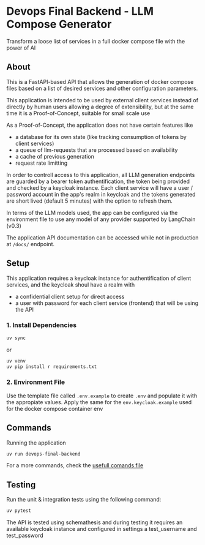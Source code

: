 # Devops Final Backend - LLM Compose Generator

Transform a loose list of services in a full docker compose file with the power of AI

## About

This is a FastAPI-based API that allows the generation of docker compose files based
on a list of desired services and other configuration parameters.

This application is intended to be used by external client services instead of directly by
human users allowing a degree of extensibility, but at the same time it is a 
Proof-of-Concept, suitable for small scale use

As a Proof-of-Concept, the application does not have certain features like
- a database for its own state (like tracking consumption of tokens by client services)
- a queue of llm-requests that are processed based on availability
- a cache of previous generation
- request rate limitting 

In order to controll access to this application, all LLM generation endpoints are guarded
by a bearer token authentification, the token being provided and checked by a keycloak
instance. Each client service will have a user / password account in the app's realm
in keycloak and the tokens generated are short lived (default 5 minutes) with the option
to refresh them.

In terms of the LLM models used, the app can be configured via the environment file to use
any model of any provider supported by LangChain (v0.3)

The application API documentation can be accessed while not in production at `/docs/` endpoint.

## Setup

This application requires a keycloak instance for authentification of client services, 
and the keycloak shoul have a realm with
- a confidential client setup for direct access
- a user with password for each client service (frontend) that will be using the API

### 1. Install Dependencies

```sh
uv sync
```

or

```sh
uv venv
uv pip install r requirements.txt
```

### 2. Environment File

Use the template file called `.env.example` to create `.env` and populate it with the appropiate values.
Apply the same for the `env.keycloak.example` used for the docker compose container env

## Commands

Running the application

```sh
uv run devops-final-backend
```

For a more commands, check the [usefull comands file](./usefull_commands.sh)

## Testing

Run the unit & integration tests using the following command:

```sh 
uv pytest
```

The API is tested using schemathesis and during testing it requires an available keycloak instance 
and configured in settings a test_username and test_password

